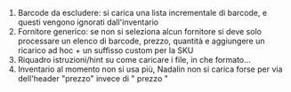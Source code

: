 1. Barcode da escludere: si carica una lista incrementale di barcode, e questi
   vengono ignorati dall'inventario
2. Fornitore generico: se non si seleziona alcun fornitore si deve solo
   processare un elenco di barcode, prezzo, quantità e aggiungere un ricarico ad
   hoc + un suffisso custom per la SKU
3. Riquadro istruzioni/hint su come caricare i file, in che formato...
4. Inventario al momento non si usa più, Nadalin non si carica forse per via
   dell'header "prezzo" invece di " prezzo "
